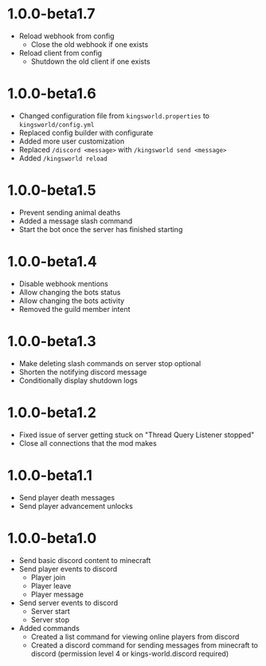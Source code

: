 # 1.0.0-beta1.7

- Reload webhook from config
  - Close the old webhook if one exists
- Reload client from config
  - Shutdown the old client if one exists

# 1.0.0-beta1.6

- Changed configuration file from `kingsworld.properties` to `kingsworld/config.yml`
- Replaced config builder with configurate
- Added more user customization
- Replaced `/discord <message>` with `/kingsworld send <message>`
- Added `/kingsworld reload`

# 1.0.0-beta1.5

- Prevent sending animal deaths
- Added a message slash command
- Start the bot once the server has finished starting

# 1.0.0-beta1.4

- Disable webhook mentions
- Allow changing the bots status
- Allow changing the bots activity
- Removed the guild member intent

# 1.0.0-beta1.3

- Make deleting slash commands on server stop optional
- Shorten the notifying discord message
- Conditionally display shutdown logs

# 1.0.0-beta1.2

- Fixed issue of server getting stuck on "Thread Query Listener stopped"
- Close all connections that the mod makes

# 1.0.0-beta1.1

- Send player death messages
- Send player advancement unlocks

# 1.0.0-beta1.0

- Send basic discord content to minecraft
- Send player events to discord
  - Player join
  - Player leave
  - Player message
- Send server events to discord
  - Server start
  - Server stop
- Added commands
  - Created a list command for viewing online players from discord
  - Created a discord command for sending messages from minecraft to discord (permission level 4 or kings-world.discord required)
